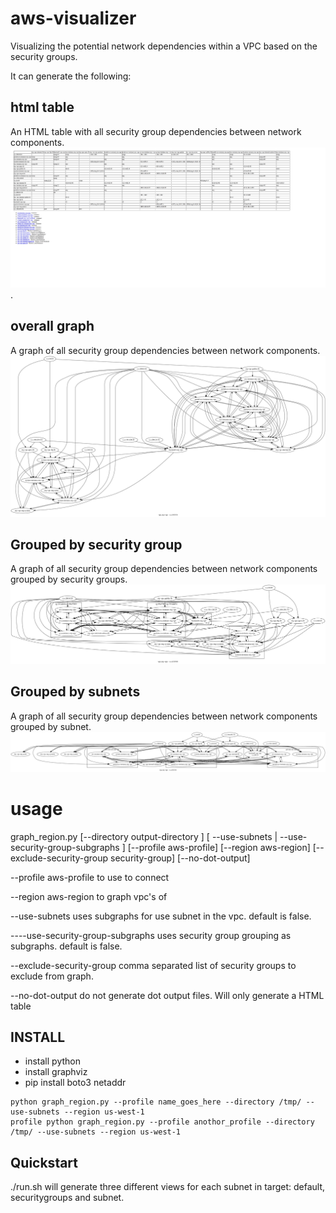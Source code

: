 aws-visualizer
==============
Visualizing the potential network dependencies within a VPC based on the security groups.

It can generate the following:


html table
----------
An HTML table with all security group dependencies between network components.
![A HTML table with all security groups](sample/default/vpc-security-groups-html.jpg).

overall graph
--------------
A graph of all security group dependencies between network components.
![A graph of all security group dependencies](sample/default/vpc-security-groups.png) 

Grouped by security group
--------------------------
A graph of all security group dependencies between network components grouped by security groups.
![A graph of all dependencies grouped by security group](sample/securitygroups/vpc-security-groups.png) 

Grouped by subnets
------------------
A graph of all security group dependencies between network components grouped by subnet.
![A graph of all dependencies grouped by subnet](sample/subnets/vpc-security-groups.png) 



usage
=====
graph\_region.py [--directory output-directory ] 
	[ --use-subnets | --use-security-group-subgraphs ] 
	[--profile aws-profile] 
	[--region aws-region] 
	[--exclude-security-group security-group]
	[--no-dot-output]

--profile aws-profile
	to use to connect 

--region aws-region
	to graph vpc's of

--use-subnets
	uses subgraphs for use subnet in the vpc.
	default is false.

----use-security-group-subgraphs
	uses security group grouping as subgraphs.
	default is false.

--exclude-security-group
	comma separated list of security groups to exclude from graph. 

--no-dot-output
	do not generate dot output files. Will only generate a HTML table


INSTALL
-------
- install python
- install graphviz
- pip install boto3 netaddr


```
python graph_region.py --profile name_goes_here --directory /tmp/ --use-subnets --region us-west-1
profile python graph_region.py --profile anothor_profile --directory /tmp/ --use-subnets --region us-west-1
```

Quickstart
-----------
./run.sh will generate three different views for each subnet in target: default, securitygroups and subnet.

